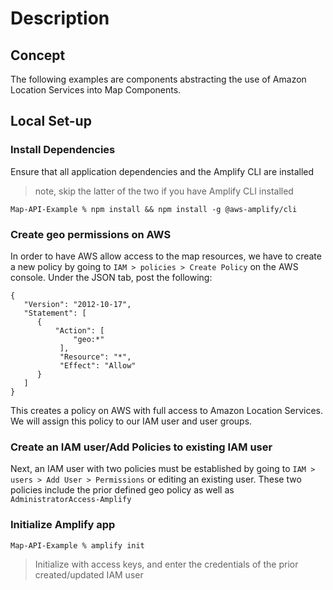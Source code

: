 # Description

## Concept

The following examples are components abstracting the use of Amazon Location Services into Map Components.

## Local Set-up

### Install Dependencies
Ensure that all application dependencies and the Amplify CLI are installed
> note, skip the latter of the two if you have Amplify CLI installed
```
Map-API-Example % npm install && npm install -g @aws-amplify/cli
```

### Create geo permissions on AWS
In order to have AWS allow access to the map resources, we have to create a new policy by going to `IAM > policies > Create Policy` on the AWS console. Under the JSON tab, post the following:
```
{
   "Version": "2012-10-17",
   "Statement": [ 
      { 
          "Action": [
              "geo:*"
           ],
           "Resource": "*", 
           "Effect": "Allow"
      }
   ]
}
```
This creates a policy on AWS with full access to Amazon Location Services. We will assign this policy to our IAM user and user groups.


### Create an IAM user/Add Policies to existing IAM user
Next, an IAM user with two policies must be established by going to `IAM > users > Add User > Permissions` or editing an existing user. These two policies include the prior defined geo policy as well as `AdministratorAccess-Amplify`


### Initialize Amplify app

```
Map-API-Example % amplify init
```
> Initialize with access keys, and enter the credentials of the prior created/updated IAM user
